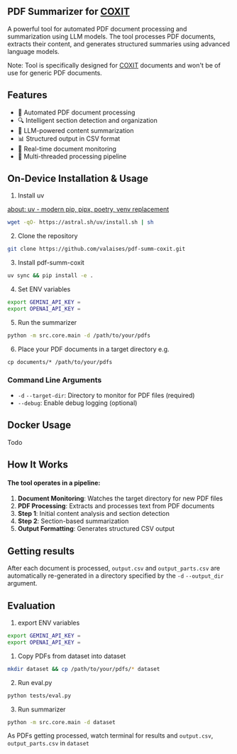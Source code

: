 ## PDF Summarizer for [COXIT](https://coxit.co/)

A powerful tool for automated PDF document processing and summarization using LLM models. The tool processes PDF documents, extracts their content, and generates structured summaries using advanced language models.

Note: Tool is specifically designed for [COXIT](https://coxit.co/) documents and won't be of use for generic PDF documents.
## Features

- 📄 Automated PDF document processing
- 🔍 Intelligent section detection and organization
- 🤖 LLM-powered content summarization
- 📊 Structured output in CSV format
- 👀 Real-time document monitoring
- 🚀 Multi-threaded processing pipeline

## On-Device Installation & Usage
1. Install uv

[about: uv - modern pip, pipx, poetry, venv replacement](https://docs.astral.sh/uv/getting-started/installation/)
```bash
wget -qO- https://astral.sh/uv/install.sh | sh
```

2. Clone the repository
```bash
git clone https://github.com/valaises/pdf-summ-coxit.git
```

3. Install pdf-summ-coxit
```bash
uv sync && pip install -e .
```
4. Set ENV variables
```bash
export GEMINI_API_KEY =
export OPENAI_API_KEY = 
```

5. Run the summarizer
```bash
python -m src.core.main -d /path/to/your/pdfs
```

6. Place your PDF documents in a target directory e.g.
```
cp documents/* /path/to/your/pdfs
```

### Command Line Arguments

- `-d` `--target-dir`: Directory to monitor for PDF files (required)
- `--debug`: Enable debug logging (optional)

## Docker Usage 

Todo

## How It Works

#### The tool operates in a pipeline:

1. **Document Monitoring**: Watches the target directory for new PDF files
2. **PDF Processing**: Extracts and processes text from PDF documents
3. **Step 1**: Initial content analysis and section detection
4. **Step 2**: Section-based summarization
5. **Output Formatting**: Generates structured CSV output

## Getting results

After each document is processed, `output.csv` and `output_parts.csv` are automatically re-generated in a directory specified by the `-d` `--output_dir` argument.


## Evaluation
1. export ENV variables
```bash
export GEMINI_API_KEY =
export OPENAI_API_KEY = 
```
1. Copy PDFs from dataset into dataset
```bash
mkdir dataset && cp /path/to/your/pdfs/* dataset 
```
2. Run eval.py
```bash
python tests/eval.py
```
3. Run summarizer
```bash
python -m src.core.main -d dataset
```
As PDFs getting processed, watch terminal for results and `output.csv`, `output_parts.csv` in `dataset`